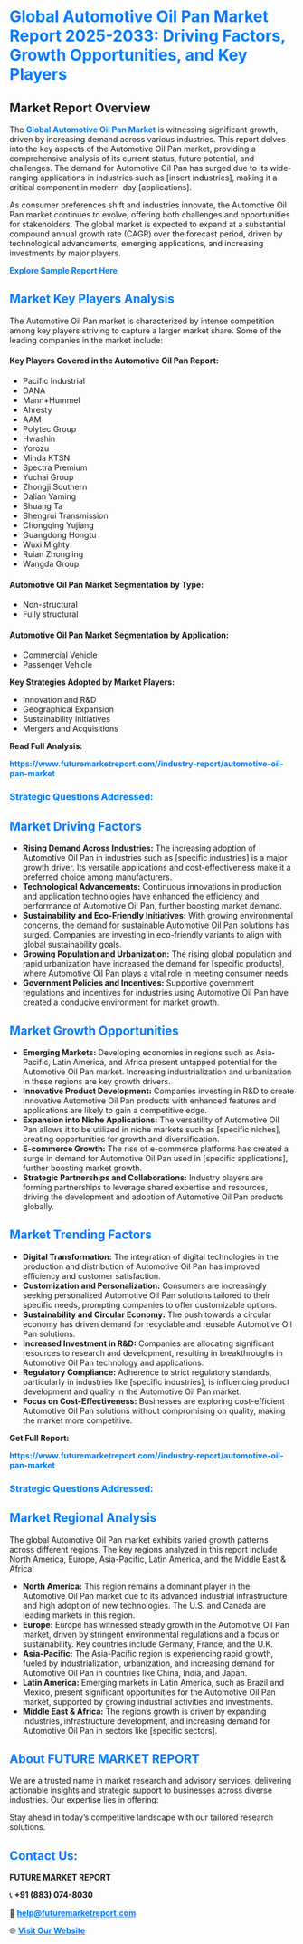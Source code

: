 <h1 style="color: #007BFF;">Global Automotive Oil Pan Market Report 2025-2033: Driving Factors, Growth Opportunities, and Key Players</h1>

<section id="overview">
<h2>Market Report Overview</h2>
<p>The <a href="https://www.futuremarketreport.com//industry-report/automotive-oil-pan-market" style="color: #007BFF; text-decoration: none;"><strong>Global Automotive Oil Pan Market</strong></a> is witnessing significant growth, driven by increasing demand across various industries. This report delves into the key aspects of the Automotive Oil Pan market, providing a comprehensive analysis of its current status, future potential, and challenges. The demand for Automotive Oil Pan has surged due to its wide-ranging applications in industries such as [insert industries], making it a critical component in modern-day [applications].</p>
<p>As consumer preferences shift and industries innovate, the Automotive Oil Pan market continues to evolve, offering both challenges and opportunities for stakeholders. The global market is expected to expand at a substantial compound annual growth rate (CAGR) over the forecast period, driven by technological advancements, emerging applications, and increasing investments by major players.</p>
</section>

<section id="overview">
<p><a href="https://www.futuremarketreport.com//request-sample/reportId=85931" style="color: #007BFF; text-decoration: none;"><strong>Explore Sample Report Here</strong></a></p>
</section>

<section id="key-players">
<h2 style="color: #007BFF;">Market Key Players Analysis</h2>
<p>The Automotive Oil Pan market is characterized by intense competition among key players striving to capture a larger market share. Some of the leading companies in the market include:</p>
<h4>Key Players Covered in the Automotive Oil Pan Report:</h4>
<ul><li>Pacific Industrial</li><li>DANA</li><li>Mann+Hummel</li><li>Ahresty</li><li>AAM</li><li>Polytec Group</li><li>Hwashin</li><li>Yorozu</li><li>Minda KTSN</li><li>Spectra Premium</li><li>Yuchai Group</li><li>Zhongji Southern</li><li>Dalian Yaming</li><li>Shuang Ta</li><li>Shengrui Transmission</li><li>Chongqing Yujiang</li><li>Guangdong Hongtu</li><li>Wuxi Mighty</li><li>Ruian Zhongling</li><li>Wangda Group</li></ul>
<h4>Automotive Oil Pan Market Segmentation by Type:</h4>
<ul><li>Non-structural</li><li>Fully structural</li></ul>

<h4>Automotive Oil Pan Market Segmentation by Application:</h4>
<ul><li>Commercial Vehicle</li><li>Passenger Vehicle</li></ul>
<p><strong>Key Strategies Adopted by Market Players:</strong></p>
<ul>
<li>Innovation and R&D</li>
<li>Geographical Expansion</li>
<li>Sustainability Initiatives</li>
<li>Mergers and Acquisitions</li>
</ul>
</section>

<section>
<p><strong>Read Full Analysis: </strong></p><a href="https://www.futuremarketreport.com//industry-report/automotive-oil-pan-market" style="color: #007BFF; text-decoration: none;"><strong>https://www.futuremarketreport.com//industry-report/automotive-oil-pan-market</strong></a>
<h3 style="color: #007BFF;">Strategic Questions Addressed:</h3>
</section>

<section id="driving-factors">
<h2 style="color: #007BFF;">Market Driving Factors</h2>
<ul>
<li><strong>Rising Demand Across Industries:</strong> The increasing adoption of Automotive Oil Pan in industries such as [specific industries] is a major growth driver. Its versatile applications and cost-effectiveness make it a preferred choice among manufacturers.</li>
<li><strong>Technological Advancements:</strong> Continuous innovations in production and application technologies have enhanced the efficiency and performance of Automotive Oil Pan, further boosting market demand.</li>
<li><strong>Sustainability and Eco-Friendly Initiatives:</strong> With growing environmental concerns, the demand for sustainable Automotive Oil Pan solutions has surged. Companies are investing in eco-friendly variants to align with global sustainability goals.</li>
<li><strong>Growing Population and Urbanization:</strong> The rising global population and rapid urbanization have increased the demand for [specific products], where Automotive Oil Pan plays a vital role in meeting consumer needs.</li>
<li><strong>Government Policies and Incentives:</strong> Supportive government regulations and incentives for industries using Automotive Oil Pan have created a conducive environment for market growth.</li>
</ul>
</section>

<section id="growth-opportunities">
<h2 style="color: #007BFF;">Market Growth Opportunities</h2>
<ul>
<li><strong>Emerging Markets:</strong> Developing economies in regions such as Asia-Pacific, Latin America, and Africa present untapped potential for the Automotive Oil Pan market. Increasing industrialization and urbanization in these regions are key growth drivers.</li>
<li><strong>Innovative Product Development:</strong> Companies investing in R&D to create innovative Automotive Oil Pan products with enhanced features and applications are likely to gain a competitive edge.</li>
<li><strong>Expansion into Niche Applications:</strong> The versatility of Automotive Oil Pan allows it to be utilized in niche markets such as [specific niches], creating opportunities for growth and diversification.</li>
<li><strong>E-commerce Growth:</strong> The rise of e-commerce platforms has created a surge in demand for Automotive Oil Pan used in [specific applications], further boosting market growth.</li>
<li><strong>Strategic Partnerships and Collaborations:</strong> Industry players are forming partnerships to leverage shared expertise and resources, driving the development and adoption of Automotive Oil Pan products globally.</li>
</ul>
</section>

<section id="trending-factors">
<h2 style="color: #007BFF;">Market Trending Factors</h2>
<ul>
<li><strong>Digital Transformation:</strong> The integration of digital technologies in the production and distribution of Automotive Oil Pan has improved efficiency and customer satisfaction.</li>
<li><strong>Customization and Personalization:</strong> Consumers are increasingly seeking personalized Automotive Oil Pan solutions tailored to their specific needs, prompting companies to offer customizable options.</li>
<li><strong>Sustainability and Circular Economy:</strong> The push towards a circular economy has driven demand for recyclable and reusable Automotive Oil Pan solutions.</li>
<li><strong>Increased Investment in R&D:</strong> Companies are allocating significant resources to research and development, resulting in breakthroughs in Automotive Oil Pan technology and applications.</li>
<li><strong>Regulatory Compliance:</strong> Adherence to strict regulatory standards, particularly in industries like [specific industries], is influencing product development and quality in the Automotive Oil Pan market.</li>
<li><strong>Focus on Cost-Effectiveness:</strong> Businesses are exploring cost-efficient Automotive Oil Pan solutions without compromising on quality, making the market more competitive.</li>
</ul>
</section>

<section>
<p><strong>Get Full Report: </strong></p><a href="https://www.futuremarketreport.com//industry-report/automotive-oil-pan-market" style="color: #007BFF; text-decoration: none;"><strong>https://www.futuremarketreport.com//industry-report/automotive-oil-pan-market</strong></a>
<h3 style="color: #007BFF;">Strategic Questions Addressed:</h3>
</section>


<section id="regional-analysis">
<h2 style="color: #007BFF;">Market Regional Analysis</h2>
<p>The global Automotive Oil Pan market exhibits varied growth patterns across different regions. The key regions analyzed in this report include North America, Europe, Asia-Pacific, Latin America, and the Middle East & Africa:</p>
<ul>
<li><strong>North America:</strong> This region remains a dominant player in the Automotive Oil Pan market due to its advanced industrial infrastructure and high adoption of new technologies. The U.S. and Canada are leading markets in this region.</li>
<li><strong>Europe:</strong> Europe has witnessed steady growth in the Automotive Oil Pan market, driven by stringent environmental regulations and a focus on sustainability. Key countries include Germany, France, and the U.K.</li>
<li><strong>Asia-Pacific:</strong> The Asia-Pacific region is experiencing rapid growth, fueled by industrialization, urbanization, and increasing demand for Automotive Oil Pan in countries like China, India, and Japan.</li>
<li><strong>Latin America:</strong> Emerging markets in Latin America, such as Brazil and Mexico, present significant opportunities for the Automotive Oil Pan market, supported by growing industrial activities and investments.</li>
<li><strong>Middle East & Africa:</strong> The region’s growth is driven by expanding industries, infrastructure development, and increasing demand for Automotive Oil Pan in sectors like [specific sectors].</li>
</ul>
</section>

<footer>
<h2 style="color: #007BFF;">About FUTURE MARKET REPORT</h2>
<p>We are a trusted name in market research and advisory services, delivering actionable insights and strategic support to businesses across diverse industries. Our expertise lies in offering:</p>

<p>Stay ahead in today’s competitive landscape with our tailored research solutions.</p>

<h2 style="color: #007BFF;">Contact Us:</h2>
<p><strong>FUTURE MARKET REPORT</strong></p>
<p>📞 <strong>+91 (883) 074-8030</strong></p>
<p>📧 <strong><a href="mailto:help@futuremarketreport.com" style="color: #007BFF;">help@futuremarketreport.com</a></strong></p>
<p>🌐 <strong><a href="https://www.futuremarketreport.com/" style="color: #007BFF;">Visit Our Website</a></strong></p>
</footer>